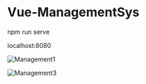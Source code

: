# Vue-ManagementSys


npm run serve

localhost:8080

![Management1](https://user-images.githubusercontent.com/75256241/183678453-3499de29-04e2-439c-85c3-e41145087613.png)



![Management3](https://user-images.githubusercontent.com/75256241/183679403-9936fc7b-8d36-4201-a8b4-146e472d1273.png)
